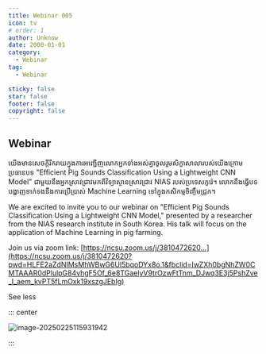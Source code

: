```yaml
---
title: Webinar 005
icon: tv
# order: 1
author: Unknow
date: 2000-01-01
category:
  - Webinar
tag:
  - Webinar

sticky: false
star: false
footer: false
copyright: false
---
```


## Webinar

យើងមានសេចក្តីរីករាយក្នុងការអញ្ជើញលោកអ្នកទាំងអស់គ្នាចូលរួមសិក្ខាសាលារបស់យើងក្រោមប្រធានបទ "Efficient Pig Sounds Classification Using a Lightweight CNN Model" ជាមួយនឹងអ្នកស្រាវជ្រាវមកពីវិទ្យាស្ថានស្រាវជ្រាវ NIAS របស់ប្រទេសកូរ៉េ។ លោកនឹងធ្វើបទបង្ហាញទាក់ទងនឹងការប្រើប្រាស់ Machine Learning ទៅក្នុងកសិកម្មចិញ្ចឹមជ្រូក។

We are excited to invite you to our webinar on "Efficient Pig Sounds Classification Using a Lightweight CNN Model," presented by a researcher from the NIAS research institute in South Korea. His talk will focus on the application of Machine Learning in pig farming.

Join us via zoom link: [https://ncsu.zoom.us/j/3810472620...](https://ncsu.zoom.us/j/3810472620?pwd=HLFE2aZdNIMsMhWBwG6Ul5bqoDYx8o.1&fbclid=IwZXh0bgNhZW0CMTAAAR0dPlulpG84vhgF5Of_6e8TGaelyV9trOzwFtTnm_DJwq3E3j5PshZve_I_aem_kvPT5fLmOxk19xszgJEbIg) 

See less

::: center

<img src="C:\Users\muysengly\Desktop\my_github\cics\src\webinar\image-20250225115931942.png" alt="image-20250225115931942" />

:::
